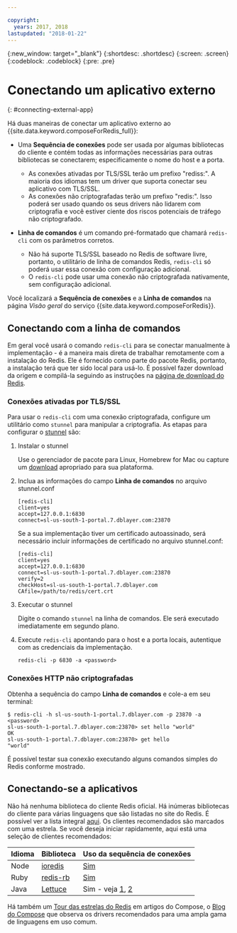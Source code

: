 ```yaml
---

copyright:
  years: 2017, 2018
lastupdated: "2018-01-22"
---
```


{:new_window: target="_blank"}
{:shortdesc: .shortdesc}
{:screen: .screen}
{:codeblock: .codeblock}
{:pre: .pre}

# Conectando um aplicativo externo
{: #connecting-external-app}

Há duas maneiras de conectar um aplicativo externo ao {{site.data.keyword.composeForRedis_full}}:

- Uma **Sequência de conexões** pode ser usada por algumas bibliotecas do cliente e contém todas as informações necessárias para outras bibliotecas se conectarem; especificamente o nome do host e a porta.
  - As conexões ativadas por TLS/SSL terão um prefixo "rediss:". A maioria dos idiomas tem um driver que suporta conectar seu aplicativo com TLS/SSL. 
  - As conexões não criptografadas terão um prefixo "redis:". Isso poderá ser usado quando os seus drivers não lidarem com criptografia e você estiver ciente dos riscos potenciais de tráfego não criptografado. 

- **Linha de comandos** é um comando pré-formatado que chamará `redis-cli` com os parâmetros corretos.
  - Não há suporte TLS/SSL baseado no Redis de software livre, portanto, o utilitário de linha de comandos Redis, `redis-cli` só poderá usar essa conexão com configuração adicional.
  - O `redis-cli` pode usar uma conexão não criptografada nativamente, sem configuração adicional.

Você localizará a **Sequência de conexões** e a **Linha de comandos** na página *Visão geral* do serviço {{site.data.keyword.composeForRedis}}.


## Conectando com a linha de comandos

Em geral você usará o comando `redis-cli` para se conectar manualmente à implementação - é a maneira mais direta de trabalhar remotamente com a instalação do Redis. Ele é fornecido como parte do pacote Redis, portanto, a instalação terá que ter sido local para usá-lo. É possível fazer download da origem e compilá-la seguindo as instruções na [página de download do Redis](http://redis.io/download).

### Conexões ativadas por TLS/SSL
Para usar o `redis-cli` com uma conexão criptografada, configure um utilitário como `stunnel` para manipular a criptografia. As etapas para configurar o [stunnel](https://www.stunnel.org/index.html) são:

1. Instalar o stunnel
    
    Use o gerenciador de pacote para Linux, Homebrew for Mac ou capture um [download](https://www.stunnel.org/downloads.html) apropriado para sua plataforma.

2. Inclua as informações do campo **Linha de comandos** no arquivo stunnel.conf
    
    ```text
    [redis-cli]
    client=yes  
    accept=127.0.0.1:6830  
    connect=sl-us-south-1-portal.7.dblayer.com:23870
    ```
    
    Se a sua implementação tiver um certificado autoassinado, será necessário incluir informações de certificado no arquivo stunnel.conf:
    
    ```text
    [redis-cli]
    client=yes  
    accept=127.0.0.1:6830  
    connect=sl-us-south-1-portal.7.dblayer.com:23870
    verify=2  
    checkHost=sl-us-south-1-portal.7.dblayer.com 
    CAfile=/path/to/redis/cert.crt
    ```

3. Executar o stunnel
    
    Digite o comando `stunnel` na linha de comandos. Ele será executado imediatamente em segundo plano.
    
4. Execute `redis-cli` apontando para o host e a porta locais, autentique com as credenciais da implementação.

    ```shell
    redis-cli -p 6830 -a <password>
    ```

### Conexões HTTP não criptografadas
Obtenha a sequência do campo **Linha de comandos** e cole-a em seu terminal:
```shell
$ redis-cli -h sl-us-south-1-portal.7.dblayer.com -p 23870 -a <password>
sl-us-south-1-portal.7.dblayer.com:23870> set hello "world"
OK
sl-us-south-1-portal.7.dblayer.com:23870> get hello
"world" 
```
É possível testar sua conexão executando alguns comandos simples do Redis conforme mostrado. 


## Conectando-se a aplicativos

Não há nenhuma biblioteca do cliente Redis oficial. Há inúmeras bibliotecas do cliente para várias linguagens que são listadas no site do Redis. É possível ver a lista integral [aqui](http://redis.io/clients). Os clientes recomendados são marcados com uma estrela. Se você deseja iniciar rapidamente, aqui está uma seleção de clientes recomendados:       

Idioma|Biblioteca|Uso da sequência de conexões
----------|----------|-----------
Node|[ioredis](https://github.com/luin/ioredis)|[Sim](https://github.com/luin/ioredis#connect-to-redis)
Ruby|[redis-rb](https://github.com/redis/redis-rb)|[Sim](http://www.rubydoc.info/github/redis/redis-rb/master/Redis%3Ainitialize)
Java|[Lettuce](https://github.com/mp911de/lettuce)|Sim - veja [1](https://github.com/mp911de/lettuce/wiki/Redis-URI-and-connection-details), [2](https://lettuce.io/core/release/api/io/lettuce/core/RedisClient.html)

Há também um [Tour das estrelas do Redis](https://www.compose.com/articles/a-tour-of-the-redis-stars-2/) em artigos do Compose, o [Blog do Compose](https://www.compose.com/articles/) que observa os drivers recomendados para uma ampla gama de linguagens em uso comum.
